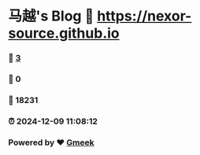 # 马越's Blog :link: https://nexor-source.github.io 
### :page_facing_up: [3](https://nexor-source.github.io/tag.html) 
### :speech_balloon: 0 
### :hibiscus: 18231 
### :alarm_clock: 2024-12-09 11:08:12 
### Powered by :heart: [Gmeek](https://github.com/Meekdai/Gmeek)
